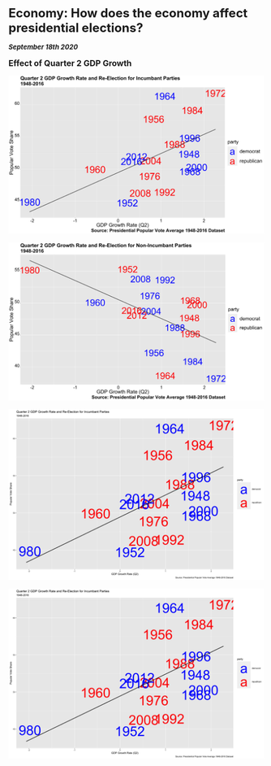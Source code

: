 **<font size="5"> Economy: How does the economy affect presidential elections? </font>**

_**<font size="2"> September 18th 2020 </font>**_



**<font size="3"> Effect of Quarter 2 GDP Growth </font>**




![Incumbant Party Economy](incumbant_economy.png)

![Non-Incumbant Party Economy](nonincumbant_economy.png)


![Incumbant Party Economy](economy_table1.png)

![Incumbant Party Economy](economy_table2.png)





